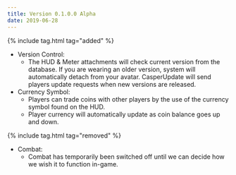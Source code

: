```yaml
---
title: Version 0.1.0.0 Alpha
date: 2019-06-28
---
```


{% include tag.html tag="added" %}
- Version Control:
	- The HUD & Meter attachments will check current version from the database. If you are wearing an older version, system will automatically detach from your avatar. CasperUpdate will send players update requests when new versions are released.
- Currency Symbol:
	- Players can trade coins with other players by the use of the currency symbol found on the HUD.
	- Player currency will automatically update as coin balance goes up and down.

{% include tag.html tag="removed" %}
- Combat:
	- Combat has temporarily been switched off until we can decide how we wish it to function in-game.